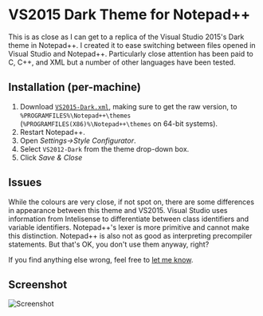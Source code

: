VS2015 Dark Theme for Notepad++
=============

This is as close as I can get to a replica of the Visual Studio 2015's Dark theme in Notepad++. I created it to ease switching between files opened in Visual Studio and Notepad++. Particularly close attention has been paid to C, C++, and XML but a number of other languages have been tested.

Installation (per-machine)
--------------------------

1. Download [`VS2015-Dark.xml`](https://raw.githubusercontent.com/Nidre/Npp-VS2015-Dark/master/VS2015-Dark.xml), making sure to get the raw version, to `%PROGRAMFILES%\Notepad++\themes` (`%PROGRAMFILES(X86)%\Notepad++\themes` on 64-bit systems).
2. Restart Notepad++.
3. Open *Settings->Style Configurator*.
4. Select `VS2012-Dark` from the theme drop-down box.
5. Click *Save & Close*

Issues
------

While the colours are very close, if not spot on, there are some differences in appearance between this theme and VS2015. Visual Studio uses information from Intelisense to differentiate between class identifiers and variable identifiers. Notepad++'s lexer is more primitive and cannot make this distinction. Notepad++ is also not as good as interpreting precompiler statements. But that's OK, you don't use them anyway, right?

If you find anything else wrong, feel free to [let me know](https://github.com/Nidre/Npp-VS2015-Dark/issues/new).

Screenshot
----------
![Screenshot](http://i.imgur.com/mNrRPLi.png "Screenshot")
